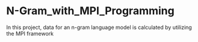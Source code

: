 # N-Gram_with_MPI_Programming
In this project, data for an n-gram language model is calculated by utilizing the MPI framework
